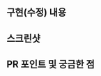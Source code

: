 ## 구현(수정) 내용

<!-- 구현 혹은 버그 수정 내용을 상세히 나누어 적어주세요. -->

## 스크린샷

<!-- 구현 혹은 버그 수정 내용에 대한 스크린샷을 남겨주세요. -->

## PR 포인트 및 궁금한 점

<!-- PR에 대한 주요 포인트나 구현 혹은 버그 수정을 하다가 궁금했거나 애매했던 점을 적어주세요. -->
